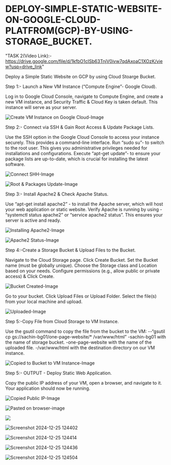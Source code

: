 # DEPLOY-SIMPLE-STATIC-WEBSITE-ON-GOOGLE-CLOUD-PLATFROM(GCP)-BY-USING-STORAGE_BUCKET.

"TASK 2(Video Link):- https://drive.google.com/file/d/1kfbO1cISb63TnjV0ivw7qdAxoaC1XOzK/view?usp=drive_link"

Deploy a Simple Static Website on GCP by using Cloud Stoarge Bucket.

Step 1:- Launch a New VM Instance (“Compute Engine”- Google Cloud).

Log in to Google Cloud Console, navigate to Compute Engine, and create a new VM instance, and Security Traffic & Cloud Key is taken default.
This instance will serve as your server.

![Create VM Instance on Google Cloud-Image](https://github.com/user-attachments/assets/f5b00ef1-fa92-4ed9-8676-782b1eab06e4)


Step 2:- Connect via SSH & Gain Root Access & Update Package Lists.

Use the SSH option in the Google Cloud Console to access your instance securely. This provides a command-line interface.
Run “sudo su”- to switch to the root user. This gives you administrative privileges needed for installations and configurations.
Execute “apt-get update”- to ensure your package lists are up-to-date, which is crucial for installing the latest software.

![Connect SHH-Image](https://github.com/user-attachments/assets/6f80ec8c-64e1-4932-a421-2b80779cf8d9)

![Root & Packages Update-Image](https://github.com/user-attachments/assets/9ac4cb9c-58fc-417b-99b0-70f22ebab940)


Step 3:- Install Apache2 & Check Apache Status.

Use “apt-get install apache2” - to install the Apache server, which will host your web application or static website.
Verify Apache is running by using - “systemctl status apache2” or “service apache2 status”. This ensures your server is active and ready.

![Installing Apache2-Image](https://github.com/user-attachments/assets/323e70f7-c8df-449e-b2ee-64437cd69a1d)

![Apache2 Status-Image](https://github.com/user-attachments/assets/48d627f9-270d-44f2-b06c-9e6b1d597fbd)


Step 4:-Create a Storage Bucket & Upload Files to the Bucket.

Navigate to the Cloud Storage page.
Click Create Bucket.
Set the Bucket name (must be globally unique).
Choose the Storage class and Location based on your needs.
Configure permissions (e.g., allow public or private access) & Click Create. 

![Bucket Created-Image](https://github.com/user-attachments/assets/4e476f4c-a7e9-4a3f-aa31-9eddadd07c31)

Go to your bucket.
Click Upload Files or Upload Folder.
Select the file(s) from your local machine and upload.

![Uploaded-Image](https://github.com/user-attachments/assets/1d4ddfa2-8a92-4762-ae90-8773fdd6139f)


Step 5:-Copy File from Cloud Storage to VM Instance.

Use the gsutil command to copy the file from the bucket to the VM:
--“gsutil cp gs://sachin-bg01/one-page-website/*  /var/www/html”
-sachin-bg01 with the name of storage bucket.
-one-page-website with the name of the uploaded file.
-/var/www/html with the destination directory on our VM instance.

![Copied to Bucket to VM Instance-Image](https://github.com/user-attachments/assets/e9b79a9d-e495-4c54-9e13-8a5e62ebba67)


Step 5:- OUTPUT - Deploy Static Web Application.

Copy the public IP address of your VM, open a browser, and navigate to it. Your application should now be running.


![Copied Public IP-Image](https://github.com/user-attachments/assets/e6945777-8ba2-413b-9671-6621566d024c)


![Pasted on browser-image](https://github.com/user-attachments/assets/593a9ec9-f2f0-4890-95c7-1ddedab90fb9)


![](https://github.com/user-attachments/assets/104d8cdc-879b-4d4c-b885-f7a0a1533517)


![Screenshot 2024-12-25 124402](https://github.com/user-attachments/assets/f86eaeb7-0935-4c44-85e4-98d76ae96d58)


![Screenshot 2024-12-25 124414](https://github.com/user-attachments/assets/85d26ba7-ae0a-4f78-ac47-8a8525a5a61a)


![Screenshot 2024-12-25 124436](https://github.com/user-attachments/assets/eceef70c-5465-4efb-bd98-f4abf5a7707f)


![Screenshot 2024-12-25 124504](https://github.com/user-attachments/assets/3230c715-cc81-425a-b513-917bbb467b12)


